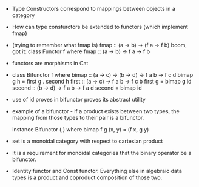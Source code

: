 - Type Constructors correspond to mappings between objects in a category
- How can type consturctors be extended to functors (which implement fmap)
- (trying to remember what fmap is)
          fmap :: (a -> b) -> (f a -> f b)
  boom, got it:
          class Functor f where
          fmap :: (a -> b) -> f a -> f b

- functors are morphisms in Cat

-
  class Bifunctor f where
  bimap :: (a -> c) -> (b -> d) -> f a b -> f c d
  bimap g h = first g . second h
  first :: (a -> c) -> f a b -> f c b
  first g = bimap g id
  second :: (b -> d) -> f a b -> f a d
  second = bimap id

- use of id proves in bifunctor proves its abstract utility
- example of a bifunctor - if a product exists between two types, the mapping from those
types to their pair is a bifunctor.

  instance Bifunctor (,) where
    bimap f g (x, y) = (f x, g y)

- set is a monoidal category with respect to cartesian product

- It is a requirement for monoidal categories that the binary operator be a bifunctor.

- Identity functor and Const functor. Everything else in algebraic data types is a product and coproduct composition of those two.